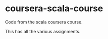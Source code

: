 coursera-scala-course
=====================

Code from the scala coursera course.

This has all the various assignments.
